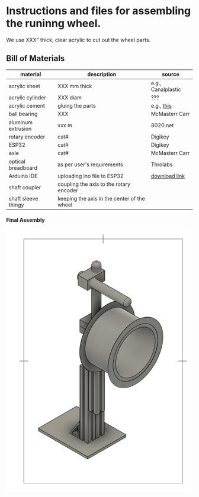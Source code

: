 # Instructions and files for assembling the runinng wheel.

We use XXX" thick, clear acrylic to cut out the wheel parts.

## Bill of Materials


| material | description | source |
| -------- | ----------- | ------ |
| acrylic sheet | XXX mm thick | e.g., Canalplastic|
| acrylic cylinder | XXX diam | ??? |
|acrylic cement|gluing the parts|e.g., [this](https://www.amazon.com/SCIGRIP-10315-Acrylic-Cement-Low-VOC/dp/B003HNFLMY)|
| ball bearing | XXX | McMasterr Carr |
| aluminum extrusion | xxx m | 8020.net |
| rotary encoder | cat# | Digikey |
| ESP32 | cat# | Digikey |
| axle | cat# | McMasterr Carr |
| optical breadboard | as per user's requirements | Throlabs|
|Arduino IDE| uploading ino file to ESP32|[download link](https://www.arduino.cc/en/software) |
|shaft coupler|coupling the axis to the rotary encoder||
|shaft sleeve thingy|keeping the axis in the center of the wheel||

#### Final Assembly
<img src="wheel.png" alt="wheel" style="width:500px;"/>
